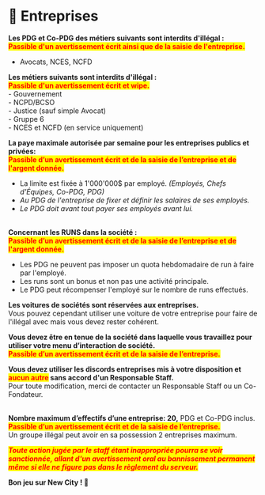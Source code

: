 # 📓 Entreprises

**Les PDG et Co-PDG des métiers suivants sont interdits d'illégal :**\
<mark style="color:red;">**Passible d'un avertissement écrit ainsi que de la saisie de l'entreprise.**</mark>

* Avocats, NCES, NCFD

**Les métiers suivants sont interdits d'illégal :**\
<mark style="color:red;">**Passible d'un avertissement écrit et wipe.**</mark>\
\- Gouvernement\
\- NCPD/BCSO\
\- Justice (sauf simple Avocat)\
\- Gruppe 6\
\- NCES et NCFD (en service uniquement)

**La paye maximale autorisée par semaine pour les entreprises publics et privées:**\
<mark style="color:red;">**Passible d’un avertissement écrit et de la saisie de l’entreprise et de l'argent donnée.**</mark>

* La limite est fixée à 1'000'000$ par employé. _(Employés, Chefs d'Équipes, Co-PDG, PDG)_
* _Au PDG de l'entreprise de fixer et définir les salaires de ses employés._
* _Le PDG doit avant tout payer ses employés avant lui._

\
**Concernant les RUNS dans la société :**\
<mark style="color:red;">**Passible d’un avertissement écrit et de la saisie de l’entreprise et de l'argent donnée.**</mark>

* Les PDG ne peuvent pas imposer un quota hebdomadaire de run à faire par l'employé.
* Les runs sont un bonus et non pas une activité principale.
* Le PDG peut récompenser l'employé sur le nombre de runs effectués.

**Les voitures de sociétés sont réservées aux entreprises.**\
Vous pouvez cependant utiliser une voiture de votre entreprise pour faire de l'illégal avec mais vous devez rester cohérent.

**Vous devez être en tenue de la société dans laquelle vous travaillez pour utiliser votre menu d’interaction de société.**\
<mark style="color:red;">**Passible d’un avertissement écrit et de la saisie de l’entreprise.**</mark>

**Vous devez utiliser les discords entreprises mis à votre disposition et **<mark style="color:red;">**aucun autre**</mark>** sans accord d'un Responsable Staff.** \
Pour toute modification, merci de contacter un Responsable Staff ou un Co-Fondateur.

\
**Nombre maximum d’effectifs d’une entreprise: 20,** PDG et Co-PDG inclus.\
<mark style="color:red;">**Passible d’un avertissement écrit et de la saisie de l’entreprise.**</mark>\
Un groupe illégal peut avoir en sa possession 2 entreprises maximum.

_<mark style="color:red;">**Toute action jugée par le staff étant inappropriée pourra se voir sanctionnée, allant d'un avertissement oral au bannissement permanent même si elle ne figure pas dans le règlement du serveur.**</mark>_

**Bon jeu sur New City ! 🥳**

